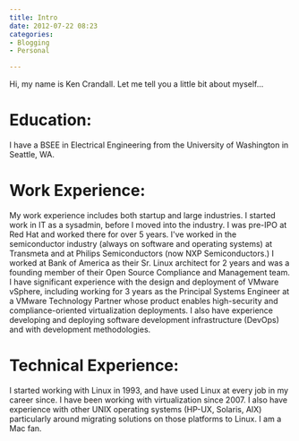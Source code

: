 ```yaml
---
title: Intro
date: 2012-07-22 08:23
categories:
- Blogging
- Personal

---
```

Hi, my name is Ken Crandall.  Let me tell you a little bit about myself...

# Education:

I have a BSEE in Electrical Engineering from the University of Washington in Seattle, WA.

# Work Experience:

My work experience includes both startup and large industries. I started work in IT as a sysadmin, before I moved into the industry. I was pre-IPO at Red Hat and worked there for over 5 years. I've worked in the semiconductor industry (always on software and operating systems) at Transmeta and at Philips Semiconductors (now NXP Semiconductors.) I worked at Bank of America as their Sr. Linux architect for 2 years and was a founding member of their Open Source Compliance and Management team.  I have significant experience with the design and deployment of VMware vSphere, including working for 3 years as the Principal Systems Engineer at a VMware Technology Partner whose product enables high-security and compliance-oriented virtualization deployments. I also have experience developing and deploying software development infrastructure (DevOps) and with development methodologies.

# Technical Experience:

I started working with Linux in 1993, and have used Linux at every job in my career since. I have been working with virtualization since 2007. I also have experience with other UNIX operating systems (HP-UX, Solaris, AIX) particularly around migrating solutions on those platforms to Linux. I am a Mac fan.